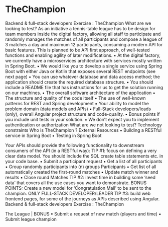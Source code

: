 # TheChampion

Backend & full-stack developers Exercise :
 TheChampion
What are we looking to test?
As an initiative a tennis-table league has to be design for team members inside the digital factory, allowing all staff to participate
and randomly manages the matches of all participants and compose a league of 3 matches a day and maximum 12 participants, 
consuming a modern API for basic features. This is planned to be API first approach, of well-tested functions and enabling agility 
of later modifications.
▪ At the digital factory, we currently have a microservices architecture with services mostly written in Spring Boot.
▪ We would like you to develop a single service using Spring Boot with either Java or Kotlin that exposes several REST 
endpoints (see next page)
▪ You can use whatever database and data access method; the application should create the required database structure.
▪ You should include a README file that has instructions for us to get the solution running on our machines.
▪ The overall software architecture of the application
▪ The structure and quality of the code itself
▪ The use of well-known patterns for REST and Spring development
▪ Your ability to model the problem domain (data models and APIs)
▪ Full-Stack developers/leads (only), overall Angular project 
structure and code-quality.
▪ Bonus points if you include unit tests in your solution.
▪ We don’t expect you to implement authentication or 
authorization
What are we not looking to test?
Technology constraints
Who is TheChampion ?
External Resources
▪ Building a RESTful service in Spring Boot
▪ Testing in Spring Boot

Your APIs should provide the following functionality to downstream consumers of the API (in a RESTful way):
TIP #1: focus on defining a very clear data model. You should 
include the SQL create table statements etc. in your code base.
▪ Submit a participant request
▪ Get a list of all participants
▪ Group randomly participants into (n) groups
Participants
▪ Get list of all automatically created the first-round matches
▪ Update match winner and results
▪ Close round
Matches
TIP #2: invest time in building some ‘seed data’ that covers all 
the use cases you want to demonstrate.
BONUS POINTS: 
Create a new model for ‘Congratulation Mail’ to be sent 
to the champion.
ONLY FULL-STACK DEVELOPER/LEADER
TIP #3: build web frontend pages, for some of the journeys as 
APIs described using Angular. 
Backend & full-stack developers Exercise : TheChampion

The League | BONUS
▪ Submit a request of new match (players and time)
▪ Submit league champion
